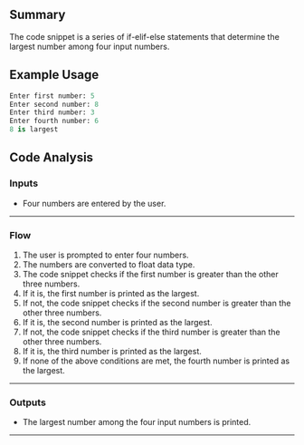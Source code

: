 ## Summary
The code snippet is a series of if-elif-else statements that determine the largest number among four input numbers.

## Example Usage
```python
Enter first number: 5
Enter second number: 8
Enter third number: 3
Enter fourth number: 6
8 is largest
```

## Code Analysis
### Inputs
- Four numbers are entered by the user.
___
### Flow
1. The user is prompted to enter four numbers.
2. The numbers are converted to float data type.
3. The code snippet checks if the first number is greater than the other three numbers.
4. If it is, the first number is printed as the largest.
5. If not, the code snippet checks if the second number is greater than the other three numbers.
6. If it is, the second number is printed as the largest.
7. If not, the code snippet checks if the third number is greater than the other three numbers.
8. If it is, the third number is printed as the largest.
9. If none of the above conditions are met, the fourth number is printed as the largest.
___
### Outputs
- The largest number among the four input numbers is printed.
___
